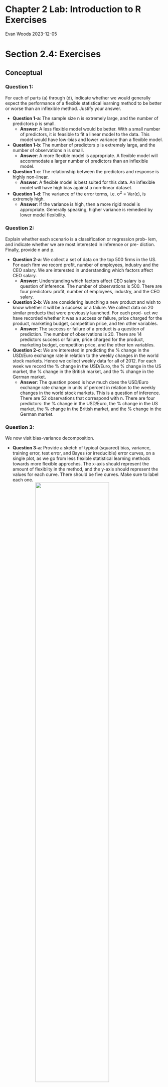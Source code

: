 Chapter 2 Lab: Introduction to R Exercises
================
Evan Woods
2023-12-05

# Section 2.4: Exercises

## Conceptual

### Question 1:

For each of parts (a) through (d), indicate whether we would generally
expect the performance of a flexible statistical learning method to be
better or worse than an inflexible method. Justify your answer.

- **Question 1-a**: The sample size n is extremely large, and the number
  of predictors p is small.
  - **Answer**: A less flexible model would be better. With a small
    number of predictors, it is feasible to fit a linear model to the
    data. This model would have low-bias and lower variance than a
    flexible model.
- **Question 1-b**: The number of predictors p is extremely large, and
  the number of observations n is small.
  - **Answer**: A more flexible model is appropriate. A flexible model
    will accommodate a larger number of predictors than an inflexible
    model.
- **Question 1-c**: The relationship between the predictors and response
  is highly non-linear.
  - **Answer**: A flexible model is best suited for this data. An
    inflexible model will have high bias against a non-linear dataset.
- **Question 1-d**: The variance of the error terms, i.e. σ<sup>2</sup>
  = Var(ε), is extremely high.
  - **Answer**: If the variance is high, then a more rigid model is
    appropriate. Generally speaking, higher variance is remedied by
    lower model flexibility.

### Question 2:

Explain whether each scenario is a classification or regression prob-
lem, and indicate whether we are most interested in inference or pre-
diction. Finally, provide n and p.

- **Question 2-a**: We collect a set of data on the top 500 firms in the
  US. For each firm we record profit, number of employees, industry and
  the CEO salary. We are interested in understanding which factors
  affect CEO salary.
  - **Answer**: Understanding which factors affect CEO salary is a
    question of inference. The number of observations is 500. There are
    four predictors: profit, number of employees, industry, and the CEO
    salary.
- **Question 2-b**: We are considering launching a new product and wish
  to know whether it will be a success or a failure. We collect data on
  20 similar products that were previously launched. For each prod- uct
  we have recorded whether it was a success or failure, price charged
  for the product, marketing budget, competition price, and ten other
  variables.
  - **Answer**: The success or failure of a product is a question of
    prediction. The number of observations is 20. There are 14
    predictors success or failure, price charged for the product,
    marketing budget, competition price, and the other ten variables.
- **Question 2-c**: We are interested in predicting the % change in the
  USD/Euro exchange rate in relation to the weekly changes in the world
  stock markets. Hence we collect weekly data for all of 2012. For each
  week we record the % change in the USD/Euro, the % change in the US
  market, the % change in the British market, and the % change in the
  German market.
  - **Answer**: The question posed is how much does the USD/Euro
    exchange rate change in units of percent in relation to the weekly
    changes in the world stock markets. This is a question of inference.
    There are 52 observations that correspond with n. There are four
    predictors: the % change in the USD/Euro, the % change in the US
    market, the % change in the British market, and the % change in the
    German market.

### Question 3:

We now visit bias-variance decomposition.

- **Question 3-a**: Provide a sketch of typical (squared) bias,
  variance, training error, test error, and Bayes (or irreducible) error
  curves, on a single plot, as we go from less flexible statistical
  learning methods towards more flexible approches. The x-axis should
  represent the amount of flexibiity in the method, and the y-axis
  should represent the values for each curve. There should be five
  curves. Make sure to label each one.
  <img src="Lab_2_Introduction_to_R_Exercises_files/figure-gfm/unnamed-chunk-1-1.png" width="70%" style="display: block; margin: auto;" />

- **Question 3-b**: Explain why each of the five curves has the shape
  displayed in part (a).

  - **Answer**: Bayes (irreducible) error curves are typically
    horizontal at the base of test error. This is because irreducible
    error is irreducible due to observations that are not transparently
    accounted for in the dataset or because there is variation that is
    irreducible. The test error will never be able to minimize beyond
    this line, so the irreducible error is located at the base of the
    test error. As flexibility increases, variance will increase as
    well. This results in an increasing exponential curve as shown in
    the figure above. As the model becomes less flexible, the bias will
    increase. This is because if the data is non-linear, then a linear
    model will never fit all the data appropriately. The training error
    will typically diminish, but the test error may increase in the
    presence of variance or bias.

### Question 4:

You will now think of real-life applications for statistical learning.

- **Question 4-a**: Describe three real-life applications in which
  *classification* might be useful. Describe the response, as well as
  the predictors. Is the goal of each applications inference or
  prediction? Explain your answer.
  - **Answer**:

  1.  Classifying a sample of brain tissue as cancerous or
      non-cancerous. The response is cancerous or non-cancerous. The
      predictors are labeled images of brain tissue. The goal of this
      application is prediction. This is useful because labeled images
      of brain tissue can then be used as a training set to detect
      cancer in sample images of brain tissue that have yet to be
      labeled. Because this is not a question of the relationship
      between any specific feature and the response, this is a question
      of prediction.
  2.  Classifying EEG signals as thoughtful commands. The response is
      the intended command. The predictors are each of the individual
      EEG time-series signals. The goal of this application is to
      predict the intent of a person’s thoughts in order to classify
      groups of signals as potential actions before executing an action
      based on what the user is thinking. This is a question of
      prediction because the topic is predicting a class of intent based
      upon an input time-series signal.
  3.  Classifying patterns of neural activity as associated with a
      particular movement. The response is the movement of a limb. The
      predictor are the EEG signals. This is a question of “What is the
      relationship between neural activity and the movement of a limb?”.
      This is a question of inference because it is seeking to
      understand the relationship between the movement of the body and
      signals from an EEG rather than make a prediction on whether or
      not a limb moved.
- **Question 4-b**: Describe three real-life applications in which
  regression might be useful. Describe the response, as well as the
  predictors. Is the goal of each application inference or prediction?
  Explain your answer.
  - **Answer**:

  1.  Regression might be useful in prediction of the price of a stock
      tomorrow. The response is the price of the stock. The predictors
      are the historical prices of the stock. The goal is a prediction
      of the stock price tomorrow.
  2.  Regression might be useful in prediction of the temperature
      tomorrow. The response is the temperature tomorrow. The predictors
      are historical temperatures. The goal of this application is
      prediction because the actual numerical value of temperature is
      being predicted.
  3.  Regression might be useful in prediction of an EEG signal. The
      response is the next data point of an EEG signal. The predictors
      are the historical data points of the EEG signal. The goal of this
      application is prediction because we are attempting to predict the
      value of the next data point within a time-series EEG signal. This
      is not a question of what is the relationship between the
      predictors and the response, and therefore it is a question of
      prediction rather than inference.
- **Question 4-c**: Describe three real-life applications in which
  *cluster* *analysis* might be useful.
  - **Answer**:

  1.  Cluster analysis might be useful when you need to cluster groups
      of customers by features.
  2.  Cluster analysis might be useful when you need to cluster samples
      of cancerous tissue given a gene expression.
  3.  Cluster analysis might be useful when identifying the geographic
      origin of a person based on their genes.

### Question 5:

What are the advantages and disadvantages of a very flexible (versus a
less flexible) approach for regression or classification? Under what
circumstances might a more flexible approach be preferred to a less
flexible approach? When might a less flexible approach be preferred?

- **Answer**: A flexible approach for regression or classification will
  allow a model to fit on data that is non-linear. If there is a
  linearity in the dataset, then fitting a linear model will result in
  bias error. however, a model that is too flexible will overfit onto
  the dataset. This results in high variance as the model is not general
  enough to handle changes in the data without generating predictions
  that are highly inaccurate. A less flexible approch is preferred when
  the data has a linear form. Fitting a flexible model to a linear
  dataset may result in higher variance than fitting a linear model to
  the same dataset.

### Question 6:

Describe the differences between a parametric and a non-parametric
statistical learning approach. What are the advantages of a parametric
approach to regression or classification (as opposed to a non-parametric
approach)? What are its disadvantages?

- **Answer**: A parametric approach estimates the coefficients of an
  assumed model. A non-parametric statistical learning approach does not
  assume a model and instead fits a spline directly to the data. Only
  the smoothness of the spline is modified in non-parametric statistical
  learning.

### Question 7:

The table below provides a training data set containing six
observations, three predictors, and one qualitative response variable.
Suppose we wish to use this data set to make a prediction ofr Y when
X<sub>1</sub> = X<sub>2</sub> = X<sub>3</sub> = 0

- **Question 7-a**: Compute the Euclidean distance between each
  observation and the test point, X<sub>1</sub> = X<sub>2</sub> =
  X<sub>3</sub> = 0.
  - **Answer**:

<!-- -->

    ## [1] 3.000000 2.000000 3.162278 2.236068 1.414214 1.732051

- **Question 7-b**: What is our prediction with K = 1? Why?
  - **Answer**: The prediction when K = 1 is “Green”. “Green” is the
    value of the closest point (observation 5) to the test point.
- **Question 7-c**: What is our prediction with K = 3? Why?
  - **Answer**: The prediction when K = 3 is “Red”. The values of the
    dependent variables of the three closest points (observations 5, 6,
    & 2 respectively) are “Green”, “Red”, “Red”. There is a 2/3
    probability that the value is “Red” given these three closest
    observations to the test point.
- **Question 7-d**: If the Bayes decision boundary in this problem is
  highly non-linear, then would we expect the *best* value for K to be
  large or small? Why?
  - **Answer**: Given a highly non-linear Bayes decision boundary, I
    expect the *best* value for K to be small. Small values of K allow
    for K to be more flexible which allow the adaptation of non-linear
    data. Larger values of K become more rigid and produce decision
    boundaries that are closer to being linear.

## Applied

### Question 8:

- **Question 8-a**: Use the read.csv() function to read the data into R.
  Call the loaded data college. Make sure that you have the directory
  set to the correct location for the data.
  - **Answer**:

``` r
college <- ISLR2::College
```

- **Question 8-b**: Look at the data using the View() function.
  - **Answer**:

``` r
View(college)
```

- **Question 8-c-i**: Use the summary() function to produce a numerical
  summary of the variables in the data set.
  - **Answer**:

``` r
summary(college)
```

    ##  Private        Apps           Accept          Enroll       Top10perc    
    ##  No :212   Min.   :   81   Min.   :   72   Min.   :  35   Min.   : 1.00  
    ##  Yes:565   1st Qu.:  776   1st Qu.:  604   1st Qu.: 242   1st Qu.:15.00  
    ##            Median : 1558   Median : 1110   Median : 434   Median :23.00  
    ##            Mean   : 3002   Mean   : 2019   Mean   : 780   Mean   :27.56  
    ##            3rd Qu.: 3624   3rd Qu.: 2424   3rd Qu.: 902   3rd Qu.:35.00  
    ##            Max.   :48094   Max.   :26330   Max.   :6392   Max.   :96.00  
    ##    Top25perc      F.Undergrad     P.Undergrad         Outstate    
    ##  Min.   :  9.0   Min.   :  139   Min.   :    1.0   Min.   : 2340  
    ##  1st Qu.: 41.0   1st Qu.:  992   1st Qu.:   95.0   1st Qu.: 7320  
    ##  Median : 54.0   Median : 1707   Median :  353.0   Median : 9990  
    ##  Mean   : 55.8   Mean   : 3700   Mean   :  855.3   Mean   :10441  
    ##  3rd Qu.: 69.0   3rd Qu.: 4005   3rd Qu.:  967.0   3rd Qu.:12925  
    ##  Max.   :100.0   Max.   :31643   Max.   :21836.0   Max.   :21700  
    ##    Room.Board       Books           Personal         PhD        
    ##  Min.   :1780   Min.   :  96.0   Min.   : 250   Min.   :  8.00  
    ##  1st Qu.:3597   1st Qu.: 470.0   1st Qu.: 850   1st Qu.: 62.00  
    ##  Median :4200   Median : 500.0   Median :1200   Median : 75.00  
    ##  Mean   :4358   Mean   : 549.4   Mean   :1341   Mean   : 72.66  
    ##  3rd Qu.:5050   3rd Qu.: 600.0   3rd Qu.:1700   3rd Qu.: 85.00  
    ##  Max.   :8124   Max.   :2340.0   Max.   :6800   Max.   :103.00  
    ##     Terminal       S.F.Ratio      perc.alumni        Expend     
    ##  Min.   : 24.0   Min.   : 2.50   Min.   : 0.00   Min.   : 3186  
    ##  1st Qu.: 71.0   1st Qu.:11.50   1st Qu.:13.00   1st Qu.: 6751  
    ##  Median : 82.0   Median :13.60   Median :21.00   Median : 8377  
    ##  Mean   : 79.7   Mean   :14.09   Mean   :22.74   Mean   : 9660  
    ##  3rd Qu.: 92.0   3rd Qu.:16.50   3rd Qu.:31.00   3rd Qu.:10830  
    ##  Max.   :100.0   Max.   :39.80   Max.   :64.00   Max.   :56233  
    ##    Grad.Rate     
    ##  Min.   : 10.00  
    ##  1st Qu.: 53.00  
    ##  Median : 65.00  
    ##  Mean   : 65.46  
    ##  3rd Qu.: 78.00  
    ##  Max.   :118.00

- **Question 8-c-ii**: Use the pair() function to produce a scatterplot
  matrix of the first ten columns or variables of the data. Recall that
  you can reference the first ten columns of a matrix A using A\[,1:10\]
  - **Answer**:

<img src="Lab_2_Introduction_to_R_Exercises_files/figure-gfm/unnamed-chunk-7-1.png" width="70%" style="display: block; margin: auto;" />

- **Question 8-c-iii**: Use the plot() function to produce side-by-side
  boxplots of Outstate versus Private
  - **Answer**:

<img src="Lab_2_Introduction_to_R_Exercises_files/figure-gfm/unnamed-chunk-8-1.png" width="70%" style="display: block; margin: auto;" />

- **Question 8-c-iv**:
  - **Answer**:

<!-- -->

    ##  No Yes 
    ## 699  78

- **Question 8-c-v**: Use the hist() function to produce histograms with
  differing numbers of bins for a few of the quantitative variables. You
  may find the command par(mfrow = c(2, 2)) useful: it will divide the
  print window into four regions so that four plots can be made
  simultaneously. Modifying the arguments to this function will divide
  the screen in other ways.
  - **Answer**:

<img src="Lab_2_Introduction_to_R_Exercises_files/figure-gfm/unnamed-chunk-10-1.png" width="70%" style="display: block; margin: auto;" /><img src="Lab_2_Introduction_to_R_Exercises_files/figure-gfm/unnamed-chunk-10-2.png" width="70%" style="display: block; margin: auto;" /><img src="Lab_2_Introduction_to_R_Exercises_files/figure-gfm/unnamed-chunk-10-3.png" width="70%" style="display: block; margin: auto;" /><img src="Lab_2_Introduction_to_R_Exercises_files/figure-gfm/unnamed-chunk-10-4.png" width="70%" style="display: block; margin: auto;" />

- **Question 8-c-vi**: Continue exploring the data, and provide a brief
  summary of what you discover.
  - **Answer**: It appears that, most often, approximately 70% of
    faculty have PhD Degrees & approximately 90% of faculty have
    terminal degrees.

<img src="Lab_2_Introduction_to_R_Exercises_files/figure-gfm/unnamed-chunk-11-1.png" width="70%" style="display: block; margin: auto;" /><img src="Lab_2_Introduction_to_R_Exercises_files/figure-gfm/unnamed-chunk-11-2.png" width="70%" style="display: block; margin: auto;" />
\### Question 9: This exercise involves the Auto data set studied in the
lab. Make sure that the missing values have been removed from the data.

- **Question 9-a**: Which of the predictors are quantitative, and which
  are qualitative?
  - **Answer**: Quantitative predictors include mpg, cylinders,
    displacement, horsepower, weight, acceleration, & year. Qualitative
    predictors include the origin and name.
- **Question 9-b**: What is the *range* of each quantitative predictor?
  You can answer this using the range() function.
  - **Answer**:

``` r
range_all_quant <- function(df) {
    for (i in seq_along(df)){
      current_var <- df[[i]]
      if (is.numeric(current_var)) {
        current_var_name <- names(df[i])
        cat(sprintf("%s range: \n", current_var_name))
        cat(sprintf("%0.2f", range(df[[i]])))
        cat("\n\n")
      }
    }
}

range_all_quant(Auto)
```

    ## mpg range: 
    ## 9.00 46.60
    ## 
    ## cylinders range: 
    ## 3.00 8.00
    ## 
    ## displacement range: 
    ## 68.00 455.00
    ## 
    ## horsepower range: 
    ## 46.00 230.00
    ## 
    ## weight range: 
    ## 1613.00 5140.00
    ## 
    ## acceleration range: 
    ## 8.00 24.80
    ## 
    ## year range: 
    ## 70.00 82.00
    ## 
    ## origin range: 
    ## 1.00 3.00

- **Question 9-c**: What is the mean and standard deviation of each
  predictor?
  - **Answer**:

``` r
mean_sd_quant <- function(var_name, var) {
  cat(sprintf("%s:\n", var_name))
  cat(sprintf("Mean: %0.2f\nStandard Deviation: %0.2f\n\n", mean(var), sd(var)))
}
```

``` r
for (i in seq_along(Auto)){
  current_var <- Auto[[i]]
  if (is.numeric(current_var)) {
    current_var_name <- names(Auto[i])
    mean_sd_quant(current_var_name, current_var)
  }
}
```

    ## mpg:
    ## Mean: 23.45
    ## Standard Deviation: 7.81
    ## 
    ## cylinders:
    ## Mean: 5.47
    ## Standard Deviation: 1.71
    ## 
    ## displacement:
    ## Mean: 194.41
    ## Standard Deviation: 104.64
    ## 
    ## horsepower:
    ## Mean: 104.47
    ## Standard Deviation: 38.49
    ## 
    ## weight:
    ## Mean: 2977.58
    ## Standard Deviation: 849.40
    ## 
    ## acceleration:
    ## Mean: 15.54
    ## Standard Deviation: 2.76
    ## 
    ## year:
    ## Mean: 75.98
    ## Standard Deviation: 3.68
    ## 
    ## origin:
    ## Mean: 1.58
    ## Standard Deviation: 0.81

- **Question 9-d**: Now remove the 10th through 85th observations. What
  is the range, mean, and standard deviation of each predictor in the
  subset of the data that remains?
  - **Answer**:

``` r
  auto_small <- Auto[-c(10:85),]
```

``` r
range_mean_sd_all_quant <- function(df) {
    for (i in seq_along(df)){
      current_var <- df[[i]]
      if (is.numeric(current_var)) {
        current_var_name <- names(df[i])
        cat(sprintf("%s range: \n", current_var_name))
        cat(sprintf("%0.2f", range(df[[i]])))
        
        cat("\n\n")
        cat(sprintf("%s mean: \n", current_var_name))
        cat(sprintf("%0.2f", mean(df[[i]])))
        
        cat("\n\n")
        cat(sprintf("%s sd: \n", current_var_name))
        cat(sprintf("%0.2f", sd(df[[i]])))
        cat("\n\n")
      }
    }
}
range_mean_sd_all_quant(auto_small)
```

    ## mpg range: 
    ## 11.00 46.60
    ## 
    ## mpg mean: 
    ## 24.40
    ## 
    ## mpg sd: 
    ## 7.87
    ## 
    ## cylinders range: 
    ## 3.00 8.00
    ## 
    ## cylinders mean: 
    ## 5.37
    ## 
    ## cylinders sd: 
    ## 1.65
    ## 
    ## displacement range: 
    ## 68.00 455.00
    ## 
    ## displacement mean: 
    ## 187.24
    ## 
    ## displacement sd: 
    ## 99.68
    ## 
    ## horsepower range: 
    ## 46.00 230.00
    ## 
    ## horsepower mean: 
    ## 100.72
    ## 
    ## horsepower sd: 
    ## 35.71
    ## 
    ## weight range: 
    ## 1649.00 4997.00
    ## 
    ## weight mean: 
    ## 2935.97
    ## 
    ## weight sd: 
    ## 811.30
    ## 
    ## acceleration range: 
    ## 8.50 24.80
    ## 
    ## acceleration mean: 
    ## 15.73
    ## 
    ## acceleration sd: 
    ## 2.69
    ## 
    ## year range: 
    ## 70.00 82.00
    ## 
    ## year mean: 
    ## 77.15
    ## 
    ## year sd: 
    ## 3.11
    ## 
    ## origin range: 
    ## 1.00 3.00
    ## 
    ## origin mean: 
    ## 1.60
    ## 
    ## origin sd: 
    ## 0.82

- **Question 9-e**: Using the full data set, investigate the predictors
  graphically, using scatterplots or other tools of your choice. Create
  plots highlighting the relationships among the predictors. Comment on
  your findings.
  - **Answer**:

The mean mpg of cars in the auto dataset is 23.45 mpg. The max mpg in
this dataset is approximately 49 mpg. The minimum mpg is 9 mpg. The
greatest number of vehicles have a mpg of approximately 35 mpg.

The most common number of cylinders is 4. The most common is also the
least number of cylinders. The most number of cylinders is 8.

The most common engine displacement is approximately 105 cubic inches.
The largest engine has a displacement of 455 cubic inches. The smallest
engine size is 64 cubic inches. The average engine size is 151 cubic
inches.

The most common horsepower is 84hp. The greatest horsepower is 230hp.
The smallest horsepower is 46hp. The average horsepower is 93.5hp.

The most common vehicle weight is 2306.75 lbs. The lightest vehicle is
1613 lbs. The heaviest vehicle is 5140 lbs. The average vehicle weight
is 2803.5 lbs.

The fastest 0 - 60 acceleration is 8 seconds. The slowest 0 - 60
acceleration is 24.8 seconds. The average 0 - 60 acceleration is 15.5
seconds. The most frequent 0 - 60 acceleration is approximately 14.75.

The newest car is from 1982. The oldest car is from 1970. The average
year of a car is 1976. The most frequent year is 1973.

There is a negative correlation between the response miles per gallon
and the predictors cylinders, engine displacement, vehicle weight, and
horspower. There is a positive correlation between the response variable
miles per gallon and the predictors acceleration and year. The strongest
absolute value of a correlation is between weight and miles per gallon.
The weakest absolute value correlation is between miles per gallon and
acceleration.

``` r
plot_quantitative_summary_hist_freq_box <- function(df, titles, x_axis_titles) {
  for (i in seq_along(df)) {
    # print(i)
    current_var_name <- names(df[i])
    current_var <- df[[i]]
    if(is.numeric(current_var)) {
      summary_plot <- ggplot(df) + 
        geom_histogram(aes(current_var), color = "white", fill = "lightblue", bins = 25) + 
        geom_freqpoly(aes(current_var), color = "darkblue", bins = 25) + 
        theme_linedraw() + 
        geom_boxplot(aes(current_var), color = "darkblue", fill = "lightblue") + 
        labs(
          title = titles[[i]], 
          x = x_axis_titles[[i]], 
          subtitle = sprintf("Min:%0.2f\nQ1: %0.2f\nIQR: %0.2f\nQ3: %0.2f\nMax: %0.2f\nMedian: %0.2f\nμ: %0.2f\nσ: %0.2f\n", 
                             summary(current_var)["Min."], 
                             summary(current_var)["1st Qu."], 
                             IQR(current_var),
                             summary(current_var)["3rd Qu."], 
                             summary(current_var)["Max."],
                             median(current_var),
                             median(current_var),
                             sd(current_var)
                             )) +
        scale_x_continuous(breaks = seq(min(current_var), max(current_var), by = round(sd(current_var)))) + 
        theme(plot.subtitle = element_text(size = 6))
      print(summary_plot)
    }
  }
}
titles = c("Miles Per Gallon", "Cylinders", "Displacement", "Horsepower", "Weight", "Acceleration", "Year")
x_axis_titles = c("Miles Per Gallon", "Number of Cylinders", "Displacement", "Horsepower", "Weight", "Acceleration", "Year")
plot_quantitative_summary_hist_freq_box(Auto[,1:7], titles, x_axis_titles)
```

<img src="Lab_2_Introduction_to_R_Exercises_files/figure-gfm/unnamed-chunk-21-1.png" width="70%" style="display: block; margin: auto;" /><img src="Lab_2_Introduction_to_R_Exercises_files/figure-gfm/unnamed-chunk-21-2.png" width="70%" style="display: block; margin: auto;" /><img src="Lab_2_Introduction_to_R_Exercises_files/figure-gfm/unnamed-chunk-21-3.png" width="70%" style="display: block; margin: auto;" /><img src="Lab_2_Introduction_to_R_Exercises_files/figure-gfm/unnamed-chunk-21-4.png" width="70%" style="display: block; margin: auto;" /><img src="Lab_2_Introduction_to_R_Exercises_files/figure-gfm/unnamed-chunk-21-5.png" width="70%" style="display: block; margin: auto;" /><img src="Lab_2_Introduction_to_R_Exercises_files/figure-gfm/unnamed-chunk-21-6.png" width="70%" style="display: block; margin: auto;" /><img src="Lab_2_Introduction_to_R_Exercises_files/figure-gfm/unnamed-chunk-21-7.png" width="70%" style="display: block; margin: auto;" />

``` r
plot_quantitative_correlation_point <- function(df, titles, x_axis_titles, y_axis_titles, dependent_var) {
  dependent_var_data <- df[[dependent_var]]
  dependent_var_name <- names(df[dependent_var])
  for (i in seq_along(df)) {
    current_var_name <- names(df[i])
    if (identical(current_var_name, dependent_var)){
      next
    }
    current_var <- df[[i]]
    if(is.numeric(current_var)) {
      current_correlation <- correlate(current_var, dependent_var_data)
      summary_plot <- ggplot(df) + 
        geom_point(aes(current_var, dependent_var_data)) +
        geom_smooth(aes(current_var, dependent_var_data), color = "darkblue", se = FALSE) + 
        theme_linedraw() + 
        labs(
          title = titles[[i]], 
          x = x_axis_titles[[i]], 
          y = y_axis_title,
          subtitle = sprintf("Correlation: %0.2f", current_correlation$x)) +
        # scale_x_continuous(breaks = seq(min(current_var), max(current_var))) + 
        theme(plot.subtitle = element_text(size = 8))
      
      print(summary_plot)
    }
  }
}
titles = c("", "Cylinders", "Displacement", "Horsepower", "Weight", "Acceleration", "Year")
x_axis_titles = c("", "Number of Cylinders", "Displacement", "Horsepower", "Weight", "Acceleration", "Year")
y_axis_title = c("Miles Per Gallon")
plot_quantitative_correlation_point(Auto[,1:7], titles, x_axis_titles, y_axis_title, "mpg")
```

<img src="Lab_2_Introduction_to_R_Exercises_files/figure-gfm/unnamed-chunk-23-1.png" width="70%" style="display: block; margin: auto;" /><img src="Lab_2_Introduction_to_R_Exercises_files/figure-gfm/unnamed-chunk-23-2.png" width="70%" style="display: block; margin: auto;" /><img src="Lab_2_Introduction_to_R_Exercises_files/figure-gfm/unnamed-chunk-23-3.png" width="70%" style="display: block; margin: auto;" /><img src="Lab_2_Introduction_to_R_Exercises_files/figure-gfm/unnamed-chunk-23-4.png" width="70%" style="display: block; margin: auto;" /><img src="Lab_2_Introduction_to_R_Exercises_files/figure-gfm/unnamed-chunk-23-5.png" width="70%" style="display: block; margin: auto;" /><img src="Lab_2_Introduction_to_R_Exercises_files/figure-gfm/unnamed-chunk-23-6.png" width="70%" style="display: block; margin: auto;" />

- **Question 9-f**: Suppose that you wish to predict gase mileage (mpg)
  on the basis of the other variables. Do your plots suggest that any of
  the other variables might be useful in predicting mpg? Justify your
  answer.
  - **Answer**: There is a strong negative correlation between the
    predictors weight and displacement and the response variable miles
    per gallon. There is a positive correlation between miles per gallon
    and year. These plots suggest that the engines may be more efficient
    over time or the weight of the cars may be lighter over time which
    have an effect on the miles per gallon. Furthermore, the engines may
    be less powerful (i.e. have less cylinders and less horsepower) over
    the years and therefore have less displacement and weight. This may
    yield more efficient engines that have higher efficiencies with
    respect to miles per gallon.

### Question 10: This exercise involve the Boston housing data set.

- **Question 10-a**: To begin, load in the Boston data set. The Boston
  data set is part of the ISLR2 *library*. How many rows are in this
  data set? How many columns? What do the rows and columns represent?
  - **Answer**: There are 506 rows and 13 columns in the dataset. Each
    row represents one house. The columns include per capita crime rate
    by town, proportion of residential land zoned for lots over 25,000
    sq.ft., the proportion of non-business acres per town, an indicator
    variable if ‘tract’ bounds the Charles River, the parts per 10
    million of nitrogen oxides concentration, the average number of
    rooms per dwelling, the proportion of owner occupied units built
    prior to 1940. The weighted mean distances to five Boston employment
    centers, the index of accessibility to radial highways, the
    full-value property tax rate per \$10,000, the pupil-teacher ratio
    by town, the percent of the lower status of the population, and the
    median value of owner-occupied homes in the \$1000s.

``` r
library(ISLR2)
Boston
?Boston
```

``` r
print(sprintf("Number of rows: %0.0f" , nrow(Boston)))
```

    ## [1] "Number of rows: 506"

``` r
print(sprintf("Number of columns: %0.0f" , ncol(Boston)))
```

    ## [1] "Number of columns: 13"

- **Question 10-b**: Make pairwise scatterplots of the predictors
  (columns) in this data set. Describe your findings.
  - **Answer**:

``` r
titles = c("", "Crime Rate Vs. Proportion of Non-Retail Business Acres Per Town", "Crime Rate Vs. Nitrogen Oxide Concentration", "Crime Rate Vs. Average Number of Rooms Per Dwelling", "Crime Rate Vs. Proportion of Owner-Occupied Units Built Before 1940", "Crime Rate Vs. Weighted Mean Distance to Employment Centers", "Crime Rate Vs. Full-Value Property Tax Rate Per $10,000", "Crime Rate Vs. Pupil-Teacher Ratio by Town", "Crime Rate Vs. Percent of Lower Status of the Population", "Crime Rate Vs. Median Value of Owner-Occupied Homes in $1000s")
x_axis_titles = c("", "Proportion of Non-Retail Business Acres Per Town", "Nitrogen Oxide Concentration", "Average Number of Rooms Per Dwelling", "Proportion of Owner-Occupied Units Built Before 1940", "Weighted Mean Distance to Employment Centers", "Full-Value Property Tax Rate Per $10,000", "Pupil-Teacher Ratio by Town", "Percent of Lower Status of the Population", "Median Value of Owner-Occupied Homes in $1000s")
y_axis_title = c("Per Capita Crime Rate By Town")
plot_quantitative_correlation_point(boston_sm_formatted, titles, x_axis_titles, y_axis_title, "crim")
```

<img src="Lab_2_Introduction_to_R_Exercises_files/figure-gfm/unnamed-chunk-29-1.png" width="70%" style="display: block; margin: auto;" /><img src="Lab_2_Introduction_to_R_Exercises_files/figure-gfm/unnamed-chunk-29-2.png" width="70%" style="display: block; margin: auto;" /><img src="Lab_2_Introduction_to_R_Exercises_files/figure-gfm/unnamed-chunk-29-3.png" width="70%" style="display: block; margin: auto;" /><img src="Lab_2_Introduction_to_R_Exercises_files/figure-gfm/unnamed-chunk-29-4.png" width="70%" style="display: block; margin: auto;" /><img src="Lab_2_Introduction_to_R_Exercises_files/figure-gfm/unnamed-chunk-29-5.png" width="70%" style="display: block; margin: auto;" /><img src="Lab_2_Introduction_to_R_Exercises_files/figure-gfm/unnamed-chunk-29-6.png" width="70%" style="display: block; margin: auto;" /><img src="Lab_2_Introduction_to_R_Exercises_files/figure-gfm/unnamed-chunk-29-7.png" width="70%" style="display: block; margin: auto;" /><img src="Lab_2_Introduction_to_R_Exercises_files/figure-gfm/unnamed-chunk-29-8.png" width="70%" style="display: block; margin: auto;" /><img src="Lab_2_Introduction_to_R_Exercises_files/figure-gfm/unnamed-chunk-29-9.png" width="70%" style="display: block; margin: auto;" />
